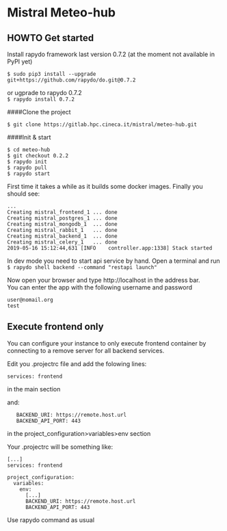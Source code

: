 Mistral Meteo-hub
===================

HOWTO Get started
-----------------

Install rapydo framework last version 0.7.2 (at the moment not available in PyPI yet)

`$ sudo pip3 install --upgrade git+https://github.com/rapydo/do.git@0.7.2`

or ugprade to rapydo 0.7.2  
`$ rapydo install 0.7.2`

####Clone the project
```
$ git clone https://gitlab.hpc.cineca.it/mistral/meteo-hub.git
```

####Init & start
```
$ cd meteo-hub
$ git checkout 0.2.2
$ rapydo init
$ rapydo pull
$ rapydo start
```

First time it takes a while as it builds some docker images. Finally you should see:  
```
...
Creating mistral_frontend_1 ... done
Creating mistral_postgres_1 ... done
Creating mistral_mongodb_1  ... done
Creating mistral_rabbit_1   ... done
Creating mistral_backend_1  ... done
Creating mistral_celery_1   ... done
2019-05-16 15:12:44,631 [INFO    controller.app:1338] Stack started
```

In dev mode you need to start api service by hand. Open a terminal and run  
`$ rapydo shell backend --command "restapi launch"`

Now open your browser and type http://localhost in the address bar.  
You can enter the app with the following username and password  
```
user@nomail.org
test
```

## Execute frontend only

You can configure your instance to only execute frontend container by connecting to a remove server for all backend services.

Edit you .projectrc file and add the folowing lines:

```
services: frontend
```
in the main section

and:
```
   BACKEND_URI: https://remote.host.url
   BACKEND_API_PORT: 443
```
in the project_configuration>variables>env section

Your .projectrc will be something like:

```
[...]
services: frontend

project_configuration:
  variables:
    env:
      [...]
      BACKEND_URI: https://remote.host.url
      BACKEND_API_PORT: 443
```

Use rapydo command as usual

